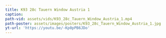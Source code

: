 ```yaml
---
title: K93 28c Tauern Window Austria 1
caption:
path-vid: assets/vids/K93_28c_Tauern_Window_Austria_1.mp4
path-poster: assets/images/posters/K93_28c_Tauern_Window_Austria_1.jpg
yt-url: 'https://youtu.be/-Kp0pPB6JDo'
---
```

